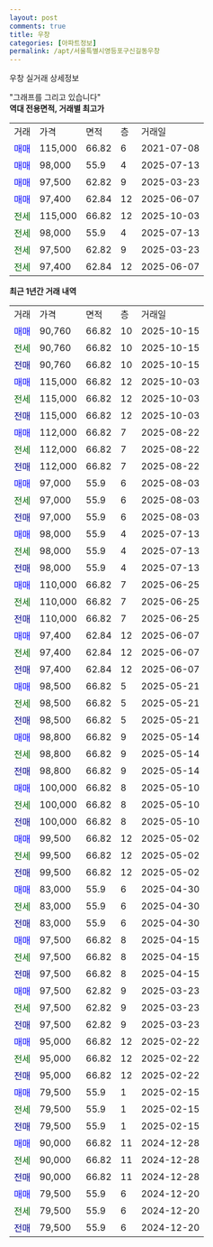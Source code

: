 ```yaml
---
layout: post
comments: true
title: 우창
categories: [아파트정보]
permalink: /apt/서울특별시영등포구신길동우창
---
```


우창 실거래 상세정보

<script type="text/javascript">
  google.charts.load('current', {'packages':['line', 'corechart']});
  google.charts.setOnLoadCallback(drawChart);

  function drawChart() {
    var data = new google.visualization.DataTable();
    data.addColumn('date', '거래일');
    data.addColumn('number', "매매");
    data.addColumn('number', "전세");
    data.addColumn('number', "전매");

    data.addRows([[new Date(Date.parse("2025-10-15")), 90760, null, null], [new Date(Date.parse("2025-10-15")), null, 90760, null], [new Date(Date.parse("2025-10-15")), null, null, 90760], [new Date(Date.parse("2025-10-03")), 115000, null, null], [new Date(Date.parse("2025-10-03")), null, 115000, null], [new Date(Date.parse("2025-10-03")), null, null, 115000], [new Date(Date.parse("2025-08-22")), 112000, null, null], [new Date(Date.parse("2025-08-22")), null, 112000, null], [new Date(Date.parse("2025-08-22")), null, null, 112000], [new Date(Date.parse("2025-08-03")), 97000, null, null], [new Date(Date.parse("2025-08-03")), null, 97000, null], [new Date(Date.parse("2025-08-03")), null, null, 97000], [new Date(Date.parse("2025-07-13")), 98000, null, null], [new Date(Date.parse("2025-07-13")), null, 98000, null], [new Date(Date.parse("2025-07-13")), null, null, 98000], [new Date(Date.parse("2025-06-25")), 110000, null, null], [new Date(Date.parse("2025-06-25")), null, 110000, null], [new Date(Date.parse("2025-06-25")), null, null, 110000], [new Date(Date.parse("2025-06-07")), 97400, null, null], [new Date(Date.parse("2025-06-07")), null, 97400, null], [new Date(Date.parse("2025-06-07")), null, null, 97400], [new Date(Date.parse("2025-05-21")), 98500, null, null], [new Date(Date.parse("2025-05-21")), null, 98500, null], [new Date(Date.parse("2025-05-21")), null, null, 98500], [new Date(Date.parse("2025-05-14")), 98800, null, null], [new Date(Date.parse("2025-05-14")), null, 98800, null], [new Date(Date.parse("2025-05-14")), null, null, 98800], [new Date(Date.parse("2025-05-10")), 100000, null, null], [new Date(Date.parse("2025-05-10")), null, 100000, null], [new Date(Date.parse("2025-05-10")), null, null, 100000], [new Date(Date.parse("2025-05-02")), 99500, null, null], [new Date(Date.parse("2025-05-02")), null, 99500, null], [new Date(Date.parse("2025-05-02")), null, null, 99500], [new Date(Date.parse("2025-04-30")), 83000, null, null], [new Date(Date.parse("2025-04-30")), null, 83000, null], [new Date(Date.parse("2025-04-30")), null, null, 83000], [new Date(Date.parse("2025-04-15")), 97500, null, null], [new Date(Date.parse("2025-04-15")), null, 97500, null], [new Date(Date.parse("2025-04-15")), null, null, 97500], [new Date(Date.parse("2025-03-23")), 97500, null, null], [new Date(Date.parse("2025-03-23")), null, 97500, null], [new Date(Date.parse("2025-03-23")), null, null, 97500], [new Date(Date.parse("2025-02-22")), 95000, null, null], [new Date(Date.parse("2025-02-22")), null, 95000, null], [new Date(Date.parse("2025-02-22")), null, null, 95000], [new Date(Date.parse("2025-02-15")), 79500, null, null], [new Date(Date.parse("2025-02-15")), null, 79500, null], [new Date(Date.parse("2025-02-15")), null, null, 79500], [new Date(Date.parse("2024-12-28")), 90000, null, null], [new Date(Date.parse("2024-12-28")), null, 90000, null], [new Date(Date.parse("2024-12-28")), null, null, 90000], [new Date(Date.parse("2024-12-20")), 79500, null, null], [new Date(Date.parse("2024-12-20")), null, 79500, null], [new Date(Date.parse("2024-12-20")), null, null, 79500]]);

    var options = {
      hAxis: {
        format: 'yyyy/MM/dd'
      },    
      lineWidth: 0,
      pointsVisible: true,    
      title: '최근 1년간 유형별 실거래가 분포',
      legend: { position: 'bottom' }
    };

    var formatter = new google.visualization.NumberFormat({pattern:'###,###'} );
    formatter.format(data, 1);
    formatter.format(data, 2);
    
    setTimeout(function() {
        var chart = new google.visualization.LineChart(document.getElementById('columnchart_material'));
        chart.draw(data, (options));
        document.getElementById('loading').style.display = 'none';
    }, 200);
  }
</script>


<div id="loading" style="z-index:20; display: block; margin-left: 0px">"그래프를 그리고 있습니다"</div>
<div id="columnchart_material" style="width: 95%; margin-left: 0px; display: block"></div>
<!-- contents start -->
<b>역대 전용면적, 거래별 최고가</b>
<table class="sortable">
    <tr>
      <td>거래</td>
      <td>가격</td>
      <td>면적</td>
      <td>층</td>
      <td>거래일</td>
    </tr>
        <tr>
          <td><a style="color: blue">매매</a></td>
          <td>115,000</td>
          <td>66.82</td>
          <td>6</td>
          <td>2021-07-08</td>
        </tr>            <tr>
          <td><a style="color: blue">매매</a></td>
          <td>98,000</td>
          <td>55.9</td>
          <td>4</td>
          <td>2025-07-13</td>
        </tr>            <tr>
          <td><a style="color: blue">매매</a></td>
          <td>97,500</td>
          <td>62.82</td>
          <td>9</td>
          <td>2025-03-23</td>
        </tr>            <tr>
          <td><a style="color: blue">매매</a></td>
          <td>97,400</td>
          <td>62.84</td>
          <td>12</td>
          <td>2025-06-07</td>
        </tr>        
        <tr>
              <td><a style="color: darkgreen">전세</a></td>
              <td>115,000</td>
              <td>66.82</td>
              <td>12</td>
              <td>2025-10-03</td>
            </tr>            <tr>
              <td><a style="color: darkgreen">전세</a></td>
              <td>98,000</td>
              <td>55.9</td>
              <td>4</td>
              <td>2025-07-13</td>
            </tr>            <tr>
              <td><a style="color: darkgreen">전세</a></td>
              <td>97,500</td>
              <td>62.82</td>
              <td>9</td>
              <td>2025-03-23</td>
            </tr>            <tr>
              <td><a style="color: darkgreen">전세</a></td>
              <td>97,400</td>
              <td>62.84</td>
              <td>12</td>
              <td>2025-06-07</td>
            </tr>        
    
</table>

<b>최근 1년간 거래 내역</b>

<table class="sortable">
    <tr>
      <td>거래</td>
      <td>가격</td>
      <td>면적</td>
      <td>층</td>
      <td>거래일</td>
    </tr>
    <tr>
      <td><a style="color: blue">매매</a></td>
      <td>90,760</td>
      <td>66.82</td>
      <td>10</td>
      <td>2025-10-15</td>
    </tr>          <tr>
      <td><a style="color: darkgreen">전세</a></td>
      <td>90,760</td>
      <td>66.82</td>
      <td>10</td>
      <td>2025-10-15</td>
    </tr>          <tr>
      <td><a style="color: darkblue">전매</a></td>
      <td>90,760</td>
      <td>66.82</td>
      <td>10</td>
      <td>2025-10-15</td>
    </tr>          <tr>
      <td><a style="color: blue">매매</a></td>
      <td>115,000</td>
      <td>66.82</td>
      <td>12</td>
      <td>2025-10-03</td>
    </tr>          <tr>
      <td><a style="color: darkgreen">전세</a></td>
      <td>115,000</td>
      <td>66.82</td>
      <td>12</td>
      <td>2025-10-03</td>
    </tr>          <tr>
      <td><a style="color: darkblue">전매</a></td>
      <td>115,000</td>
      <td>66.82</td>
      <td>12</td>
      <td>2025-10-03</td>
    </tr>          <tr>
      <td><a style="color: blue">매매</a></td>
      <td>112,000</td>
      <td>66.82</td>
      <td>7</td>
      <td>2025-08-22</td>
    </tr>          <tr>
      <td><a style="color: darkgreen">전세</a></td>
      <td>112,000</td>
      <td>66.82</td>
      <td>7</td>
      <td>2025-08-22</td>
    </tr>          <tr>
      <td><a style="color: darkblue">전매</a></td>
      <td>112,000</td>
      <td>66.82</td>
      <td>7</td>
      <td>2025-08-22</td>
    </tr>          <tr>
      <td><a style="color: blue">매매</a></td>
      <td>97,000</td>
      <td>55.9</td>
      <td>6</td>
      <td>2025-08-03</td>
    </tr>          <tr>
      <td><a style="color: darkgreen">전세</a></td>
      <td>97,000</td>
      <td>55.9</td>
      <td>6</td>
      <td>2025-08-03</td>
    </tr>          <tr>
      <td><a style="color: darkblue">전매</a></td>
      <td>97,000</td>
      <td>55.9</td>
      <td>6</td>
      <td>2025-08-03</td>
    </tr>          <tr>
      <td><a style="color: blue">매매</a></td>
      <td>98,000</td>
      <td>55.9</td>
      <td>4</td>
      <td>2025-07-13</td>
    </tr>          <tr>
      <td><a style="color: darkgreen">전세</a></td>
      <td>98,000</td>
      <td>55.9</td>
      <td>4</td>
      <td>2025-07-13</td>
    </tr>          <tr>
      <td><a style="color: darkblue">전매</a></td>
      <td>98,000</td>
      <td>55.9</td>
      <td>4</td>
      <td>2025-07-13</td>
    </tr>          <tr>
      <td><a style="color: blue">매매</a></td>
      <td>110,000</td>
      <td>66.82</td>
      <td>7</td>
      <td>2025-06-25</td>
    </tr>          <tr>
      <td><a style="color: darkgreen">전세</a></td>
      <td>110,000</td>
      <td>66.82</td>
      <td>7</td>
      <td>2025-06-25</td>
    </tr>          <tr>
      <td><a style="color: darkblue">전매</a></td>
      <td>110,000</td>
      <td>66.82</td>
      <td>7</td>
      <td>2025-06-25</td>
    </tr>          <tr>
      <td><a style="color: blue">매매</a></td>
      <td>97,400</td>
      <td>62.84</td>
      <td>12</td>
      <td>2025-06-07</td>
    </tr>          <tr>
      <td><a style="color: darkgreen">전세</a></td>
      <td>97,400</td>
      <td>62.84</td>
      <td>12</td>
      <td>2025-06-07</td>
    </tr>          <tr>
      <td><a style="color: darkblue">전매</a></td>
      <td>97,400</td>
      <td>62.84</td>
      <td>12</td>
      <td>2025-06-07</td>
    </tr>          <tr>
      <td><a style="color: blue">매매</a></td>
      <td>98,500</td>
      <td>66.82</td>
      <td>5</td>
      <td>2025-05-21</td>
    </tr>          <tr>
      <td><a style="color: darkgreen">전세</a></td>
      <td>98,500</td>
      <td>66.82</td>
      <td>5</td>
      <td>2025-05-21</td>
    </tr>          <tr>
      <td><a style="color: darkblue">전매</a></td>
      <td>98,500</td>
      <td>66.82</td>
      <td>5</td>
      <td>2025-05-21</td>
    </tr>          <tr>
      <td><a style="color: blue">매매</a></td>
      <td>98,800</td>
      <td>66.82</td>
      <td>9</td>
      <td>2025-05-14</td>
    </tr>          <tr>
      <td><a style="color: darkgreen">전세</a></td>
      <td>98,800</td>
      <td>66.82</td>
      <td>9</td>
      <td>2025-05-14</td>
    </tr>          <tr>
      <td><a style="color: darkblue">전매</a></td>
      <td>98,800</td>
      <td>66.82</td>
      <td>9</td>
      <td>2025-05-14</td>
    </tr>          <tr>
      <td><a style="color: blue">매매</a></td>
      <td>100,000</td>
      <td>66.82</td>
      <td>8</td>
      <td>2025-05-10</td>
    </tr>          <tr>
      <td><a style="color: darkgreen">전세</a></td>
      <td>100,000</td>
      <td>66.82</td>
      <td>8</td>
      <td>2025-05-10</td>
    </tr>          <tr>
      <td><a style="color: darkblue">전매</a></td>
      <td>100,000</td>
      <td>66.82</td>
      <td>8</td>
      <td>2025-05-10</td>
    </tr>          <tr>
      <td><a style="color: blue">매매</a></td>
      <td>99,500</td>
      <td>66.82</td>
      <td>12</td>
      <td>2025-05-02</td>
    </tr>          <tr>
      <td><a style="color: darkgreen">전세</a></td>
      <td>99,500</td>
      <td>66.82</td>
      <td>12</td>
      <td>2025-05-02</td>
    </tr>          <tr>
      <td><a style="color: darkblue">전매</a></td>
      <td>99,500</td>
      <td>66.82</td>
      <td>12</td>
      <td>2025-05-02</td>
    </tr>          <tr>
      <td><a style="color: blue">매매</a></td>
      <td>83,000</td>
      <td>55.9</td>
      <td>6</td>
      <td>2025-04-30</td>
    </tr>          <tr>
      <td><a style="color: darkgreen">전세</a></td>
      <td>83,000</td>
      <td>55.9</td>
      <td>6</td>
      <td>2025-04-30</td>
    </tr>          <tr>
      <td><a style="color: darkblue">전매</a></td>
      <td>83,000</td>
      <td>55.9</td>
      <td>6</td>
      <td>2025-04-30</td>
    </tr>          <tr>
      <td><a style="color: blue">매매</a></td>
      <td>97,500</td>
      <td>66.82</td>
      <td>8</td>
      <td>2025-04-15</td>
    </tr>          <tr>
      <td><a style="color: darkgreen">전세</a></td>
      <td>97,500</td>
      <td>66.82</td>
      <td>8</td>
      <td>2025-04-15</td>
    </tr>          <tr>
      <td><a style="color: darkblue">전매</a></td>
      <td>97,500</td>
      <td>66.82</td>
      <td>8</td>
      <td>2025-04-15</td>
    </tr>          <tr>
      <td><a style="color: blue">매매</a></td>
      <td>97,500</td>
      <td>62.82</td>
      <td>9</td>
      <td>2025-03-23</td>
    </tr>          <tr>
      <td><a style="color: darkgreen">전세</a></td>
      <td>97,500</td>
      <td>62.82</td>
      <td>9</td>
      <td>2025-03-23</td>
    </tr>          <tr>
      <td><a style="color: darkblue">전매</a></td>
      <td>97,500</td>
      <td>62.82</td>
      <td>9</td>
      <td>2025-03-23</td>
    </tr>          <tr>
      <td><a style="color: blue">매매</a></td>
      <td>95,000</td>
      <td>66.82</td>
      <td>12</td>
      <td>2025-02-22</td>
    </tr>          <tr>
      <td><a style="color: darkgreen">전세</a></td>
      <td>95,000</td>
      <td>66.82</td>
      <td>12</td>
      <td>2025-02-22</td>
    </tr>          <tr>
      <td><a style="color: darkblue">전매</a></td>
      <td>95,000</td>
      <td>66.82</td>
      <td>12</td>
      <td>2025-02-22</td>
    </tr>          <tr>
      <td><a style="color: blue">매매</a></td>
      <td>79,500</td>
      <td>55.9</td>
      <td>1</td>
      <td>2025-02-15</td>
    </tr>          <tr>
      <td><a style="color: darkgreen">전세</a></td>
      <td>79,500</td>
      <td>55.9</td>
      <td>1</td>
      <td>2025-02-15</td>
    </tr>          <tr>
      <td><a style="color: darkblue">전매</a></td>
      <td>79,500</td>
      <td>55.9</td>
      <td>1</td>
      <td>2025-02-15</td>
    </tr>          <tr>
      <td><a style="color: blue">매매</a></td>
      <td>90,000</td>
      <td>66.82</td>
      <td>11</td>
      <td>2024-12-28</td>
    </tr>          <tr>
      <td><a style="color: darkgreen">전세</a></td>
      <td>90,000</td>
      <td>66.82</td>
      <td>11</td>
      <td>2024-12-28</td>
    </tr>          <tr>
      <td><a style="color: darkblue">전매</a></td>
      <td>90,000</td>
      <td>66.82</td>
      <td>11</td>
      <td>2024-12-28</td>
    </tr>          <tr>
      <td><a style="color: blue">매매</a></td>
      <td>79,500</td>
      <td>55.9</td>
      <td>6</td>
      <td>2024-12-20</td>
    </tr>          <tr>
      <td><a style="color: darkgreen">전세</a></td>
      <td>79,500</td>
      <td>55.9</td>
      <td>6</td>
      <td>2024-12-20</td>
    </tr>          <tr>
      <td><a style="color: darkblue">전매</a></td>
      <td>79,500</td>
      <td>55.9</td>
      <td>6</td>
      <td>2024-12-20</td>
    </tr>      </table>
<!-- contents end -->    

